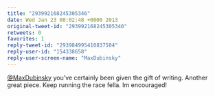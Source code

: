 ```yaml
---
title: "293992168245305346"
date: Wed Jan 23 08:02:48 +0000 2013
original-tweet-id: "293992168245305346"
retweets: 0
favorites: 1
reply-tweet-id: "293984995410837504"
reply-user-id: "154338658"
reply-user-screen-name: "MaxDubinsky"
---
```

<a href="https://twitter.com/MaxDubinsky">@MaxDubinsky</a> you’ve certainly been given the gift of writing. Another great piece. Keep running the race fella. Im encouraged!
